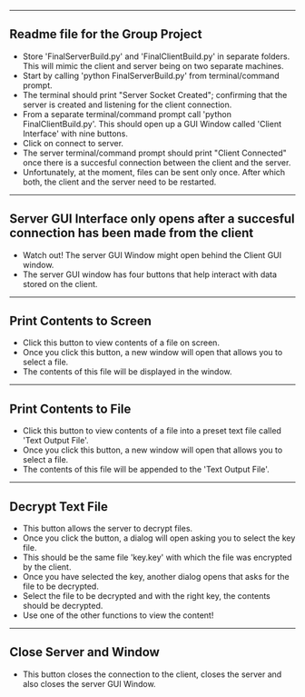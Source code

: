------------------------------------------------------------------------------------------------------------------------------
Readme file for the Group Project
------------------------------------------------------------------------------------------------------------------------------
- Store 'FinalServerBuild.py' and 'FinalClientBuild.py' in separate folders. This will mimic the client and server being on two separate machines. 
- Start by calling 'python FinalServerBuild.py' from terminal/command prompt.
- The terminal should print "Server Socket Created"; confirming that the server is created and listening for the client connection. 
- From a separate terminal/command prompt call 'python FinalClientBuild.py'. This should open up a GUI Window called 'Client Interface' with nine buttons. 
- Click on connect to server. 
- The server terminal/command prompt should print "Client Connected" once there is a succesful connection between the client and the server. 
- Unfortunately, at the moment, files can be sent only once. After which both, the client and the server need to be restarted. 

------------------------------------------------------------------------------------------------------------------------------
Server GUI Interface only opens after a succesful connection has been made from the client
------------------------------------------------------------------------------------------------------------------------------
- Watch out! The server GUI Window might open behind the Client GUI window. 
- The server GUI window has four buttons that help interact with data stored on the client. 

------------------------------------------------------------------------------------------------------------------------------
Print Contents to Screen
------------------------------------------------------------------------------------------------------------------------------
- Click this button to view contents of a file on screen.
- Once you click this button, a new window will open that allows you to select a file.
- The contents of this file will be displayed in the window. 

------------------------------------------------------------------------------------------------------------------------------
Print Contents to File
------------------------------------------------------------------------------------------------------------------------------
- Click this button to view contents of a file into a preset text file called 'Text Output File'.
- Once you click this button, a new window will open that allows you to select a file.
- The contents of this file will be appended to the 'Text Output File'.

------------------------------------------------------------------------------------------------------------------------------
Decrypt Text File
------------------------------------------------------------------------------------------------------------------------------
- This button allows the server to decrypt files. 
- Once you click the button, a dialog will open asking you to select the key file. 
- This should be the same file 'key.key' with which the file was encrypted by the client. 
- Once you have selected the key, another dialog opens that asks for the file to be decrypted. 
- Select the file to be decrypted and with the right key, the contents should be decrypted. 
- Use one of the other functions to view the content!

------------------------------------------------------------------------------------------------------------------------------
Close Server and Window
------------------------------------------------------------------------------------------------------------------------------
- This button closes the connection to the client, closes the server and also closes the server GUI Window.



 
